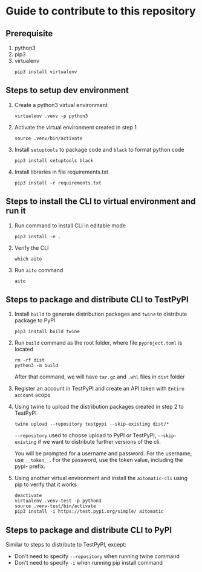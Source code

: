 # Guide to contribute to this repository

## Prerequisite

1. python3
2. pip3
3. virtualenv
    ```shell
    pip3 install virtualenv
    ```

## Steps to setup dev environment

1. Create a python3 virtual environment
    ```shell
    virtualenv .venv -p python3
    ```
2. Activate the virtual environment created in step 1
    ```shell
    source .venv/bin/activate
    ```
3. Install `setuptools` to package code and `black` to format python code
    ```shell
    pip3 install setuptools black
    ```
4. Install libraries in file requirements.txt
    ```shell
    pip3 install -r requirements.txt
    ```

## Steps to install the CLI to virtual environment and run it

1. Run command to install CLI in editable mode
    ```shell
    pip3 install -e .
    ```
2. Verify the CLI
    ```shell
    which aito
    ```
3. Run `aito` command
    ```shell
    aito
    ```

## Steps to package and distribute CLI to TestPyPI

1. Install `build` to generate distribution packages and `twine` to distribute package to PyPI
    ```shell
    pip3 install build twine
    ```
2. Run `build` command as the root folder, where file `pyproject.toml` is located
    ```shell
    rm -rf dist
    python3 -m build
    ```
    After that command, we will have `tar.gz` and `.whl` files in `dist` folder

3. Register an account in TestPyPI and create an API token with `Entire account` scope
4. Using twine to upload the distribution packages created in step 2 to TestPyPI
    ```shell
    twine upload --repository testpypi --skip-existing dist/*
    ```
    `--repository` used to choose upload to PyPI or TestPyPI, `--skip-existing` if we want to distribute further versions of the cli.

    You will be prompted for a username and password. For the username, use `__token__`. For the password, use the token value, including the pypi- prefix.
5. Using another virtual environment and install the `aitomatic-cli` using pip to verify that it works
    ```shell
    deactivate
    virtualenv .venv-test -p python3
    source .venv-test/bin/activate
    pip3 install -i https://test.pypi.org/simple/ aitomatic
    ```

## Steps to package and distribute CLI to PyPI

Similar to steps to distribute to TestPyPI, except:
- Don't need to specify `--repository` when running twine command
- Don't need to specify `-i` when running pip install command

